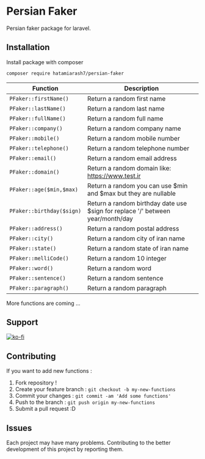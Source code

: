 # Persian Faker
Persian faker package for laravel.

## Installation

Install package with composer

```bash
composer require hatamiarash7/persian-faker
```

| Function | Description |
| --- | --- |
| ``` PFaker::firstName() ``` | Return a random first name |
| ``` PFaker::lastName() ``` | Return a random last name |
| ``` PFaker::fullName() ``` | Return a random full name |
| ``` PFaker::company() ``` | Return a random company name |
| ``` PFaker::mobile() ``` | Return a random mobile number |
| ``` PFaker::telephone() ``` | Return a random telephone number |
| ``` PFaker::email() ``` | Return a random email address |
| ``` PFaker::domain() ``` | Return a random domain like: https://www.test.ir |
| ``` PFaker::age($min,$max) ``` | Return a random you can use $min and $max but they are nullable |
| ``` PFaker::birthday($sign) ``` | Return a random birthday date use $sign for replace '/' between year/month/day |
| ``` PFaker::address() ``` | Return a random postal address |
| ``` PFaker::city() ``` | Return a random city of iran name |
| ``` PFaker::state() ``` | Return a random state of iran name |
| ``` PFaker::melliCode() ``` | Return a random 10 integer |
| ``` PFaker::word() ``` | Return a random word |
| ``` PFaker::sentence() ``` | Return a random sentence |
| ``` PFaker::paragraph() ``` | Return a random paragraph |

More functions are coming ...

## Support

[![ko-fi](https://www.ko-fi.com/img/githubbutton_sm.svg)](https://ko-fi.com/D1D1WGU9)

## Contributing

If you want to add new functions :

1. Fork repository !  
2. Create your feature branch : `git checkout -b my-new-functions`  
3. Commit your changes : `git commit -am 'Add some functions'`    
4. Push to the branch : `git push origin my-new-functions`  
5. Submit a pull request :D  

## Issues

Each project may have many problems. Contributing to the better development of this project by reporting them.
